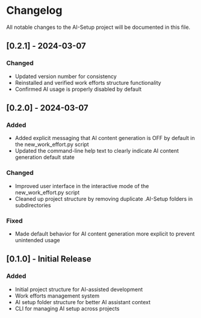 # Changelog

All notable changes to the AI-Setup project will be documented in this file.

## [0.2.1] - 2024-03-07

### Changed
- Updated version number for consistency
- Reinstalled and verified work efforts structure functionality
- Confirmed AI usage is properly disabled by default

## [0.2.0] - 2024-03-07

### Added
- Added explicit messaging that AI content generation is OFF by default in the new_work_effort.py script
- Updated the command-line help text to clearly indicate AI content generation default state

### Changed
- Improved user interface in the interactive mode of the new_work_effort.py script
- Cleaned up project structure by removing duplicate .AI-Setup folders in subdirectories

### Fixed
- Made default behavior for AI content generation more explicit to prevent unintended usage

## [0.1.0] - Initial Release

### Added
- Initial project structure for AI-assisted development
- Work efforts management system
- AI setup folder structure for better AI assistant context
- CLI for managing AI setup across projects